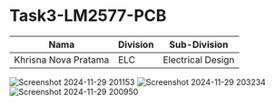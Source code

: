 # Task3-LM2577-PCB
| Nama  | Division        | Sub-Division  |
| ----- | ---------- | ---------- |
| Khrisna Nova Pratama  | ELC | Electrical Design |


![Screenshot 2024-11-29 201153](https://github.com/user-attachments/assets/2967e7b9-3bde-4772-847c-27708eb09cc9)
![Screenshot 2024-11-29 203234](https://github.com/user-attachments/assets/4f2e0281-96a2-48d3-b3e9-41d5f635e4b7)
![Screenshot 2024-11-29 200950](https://github.com/user-attachments/assets/ae082f1b-bb5e-4ba5-bf2c-dd08c130d135)
